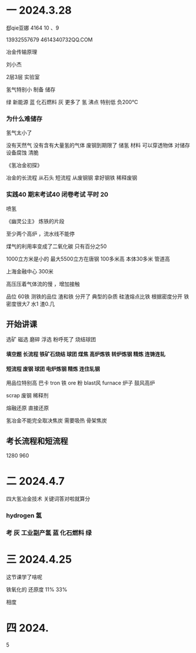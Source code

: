 # 一 2024.3.28

郄qie亚娜  4164 10 、9 

13932557679 4614340732QQ.COM

冶金传输原理 


刘小杰 

2层3层 实验室 

氢气特别小 制备  储存  

绿 新能源 蓝 化石燃料 灰 更多了 氢  沸点 特别低 负200℃  

### 为什么难储存

氢气太小了

没有天然气 没有含有大量氢的气体
废钢到期限了 储氢 材料  可以穿透物体 对储存设备腐蚀 清脆

《氢冶金初探》


冶金的长流程 从石头 短流程 从废钢钢
拿好钢铁 稀释废钢 

### 实践40 期末考试40 闭卷考试 平时 20

喷氢

《幽灵公主》 炼铁的片段 

至少两个高炉 ，流水线不能停

煤气的利用率变成了二氧化碳 只有百分之50

1000立方米是小的 最大5500立方在唐钢 100多米高 本体30多米 管道高
 
上海金融中心 300米

高压压着气体流的慢 ，增加接触

品位 60铁 测铁的品位 渣和铁 分开了 典型的杂质 硅渣熔点比铁 根据密度分开 铁密度很大7 水1 渣0.几

## 开始讲课

选矿 磁选 磨碎 浮选 粉呼死了 烧结球团 

#### 填空题 长流程 铁矿石烧结 球团 煤焦 高炉炼铁 转炉炼钢 精炼 连铸连轧

#### 短流程 废钢 球团 电炉炼钢 精炼 连住轧钢

用品位特别高 巴卡 tron 铁 ore 粉  blast风 furnace 炉子 鼓风高炉 

scrap 废钢  稀释剂  

熔融还原 直接还原

氢冶金不能完全取决焦炭 需要吸热 骨架焦炭 

## 考长流程和短流程

1280 960

# 二 2024.4.7

四大氢冶金技术
 关键词答对啦就算分


### hydrogen 氢 

### 考 灰 工业副产氢 蓝  化石燃料 绿 



# 三 2024.4.25

这节课学了啥呢

铁氧化的 还原度 11%  33% 

相度



# 四 2024.

























































































































































































































5